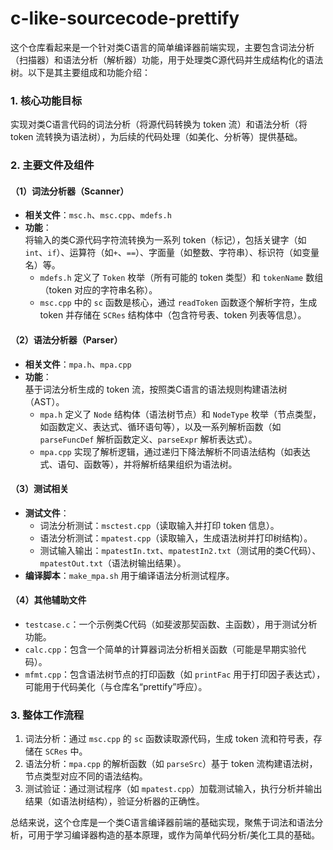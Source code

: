 # c-like-sourcecode-prettify

这个仓库看起来是一个针对类C语言的简单编译器前端实现，主要包含词法分析（扫描器）和语法分析（解析器）功能，用于处理类C源代码并生成结构化的语法树。以下是其主要组成和功能介绍：


### 1. 核心功能目标
实现对类C语言代码的词法分析（将源代码转换为 token 流）和语法分析（将 token 流转换为语法树），为后续的代码处理（如美化、分析等）提供基础。


### 2. 主要文件及组件
#### （1）词法分析器（Scanner）
- **相关文件**：`msc.h`、`msc.cpp`、`mdefs.h`
- **功能**：  
  将输入的类C源代码字符流转换为一系列 token（标记），包括关键字（如`int`、`if`）、运算符（如`+`、`==`）、字面量（如整数、字符串）、标识符（如变量名）等。  
  - `mdefs.h` 定义了 `Token` 枚举（所有可能的 token 类型）和 `tokenName` 数组（token 对应的字符串名称）。  
  - `msc.cpp` 中的 `sc` 函数是核心，通过 `readToken` 函数逐个解析字符，生成 token 并存储在 `SCRes` 结构体中（包含符号表、token 列表等信息）。


#### （2）语法分析器（Parser）
- **相关文件**：`mpa.h`、`mpa.cpp`
- **功能**：  
  基于词法分析生成的 token 流，按照类C语言的语法规则构建语法树（AST）。  
  - `mpa.h` 定义了 `Node` 结构体（语法树节点）和 `NodeType` 枚举（节点类型，如函数定义、表达式、循环语句等），以及一系列解析函数（如 `parseFuncDef` 解析函数定义、`parseExpr` 解析表达式）。  
  - `mpa.cpp` 实现了解析逻辑，通过递归下降法解析不同语法结构（如表达式、语句、函数等），并将解析结果组织为语法树。


#### （3）测试相关
- **测试文件**：  
  - 词法分析测试：`msctest.cpp`（读取输入并打印 token 信息）。  
  - 语法分析测试：`mpatest.cpp`（读取输入，生成语法树并打印树结构）。  
  - 测试输入输出：`mpatestIn.txt`、`mpatestIn2.txt`（测试用的类C代码）、`mpatestOut.txt`（语法树输出结果）。  
- **编译脚本**：`make_mpa.sh` 用于编译语法分析测试程序。


#### （4）其他辅助文件
- `testcase.c`：一个示例类C代码（如斐波那契函数、主函数），用于测试分析功能。  
- `calc.cpp`：包含一个简单的计算器词法分析相关函数（可能是早期实验代码）。  
- `mfmt.cpp`：包含语法树节点的打印函数（如 `printFac` 用于打印因子表达式），可能用于代码美化（与仓库名“prettify”呼应）。  


### 3. 整体工作流程
1. 词法分析：通过 `msc.cpp` 的 `sc` 函数读取源代码，生成 token 流和符号表，存储在 `SCRes` 中。  
2. 语法分析：`mpa.cpp` 的解析函数（如 `parseSrc`）基于 token 流构建语法树，节点类型对应不同的语法结构。  
3. 测试验证：通过测试程序（如 `mpatest.cpp`）加载测试输入，执行分析并输出结果（如语法树结构），验证分析器的正确性。


总结来说，这个仓库是一个类C语言编译器前端的基础实现，聚焦于词法和语法分析，可用于学习编译器构造的基本原理，或作为简单代码分析/美化工具的基础。
